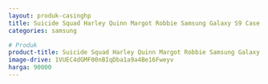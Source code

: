 ```yaml
---
layout: produk-casinghp
title: Suicide Squad Harley Quinn Margot Robbie Samsung Galaxy S9 Case
categories: samsung

# Produk
product-title: Suicide Squad Harley Quinn Margot Robbie Samsung Galaxy S9 Case
image-drive: 1VUEC4dGMF00nBIqDba1a9a4Be16Fweyv
harga: 90000
---
```

